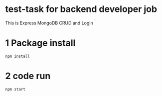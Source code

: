 # test-task for backend developer job

This is Express MongoDB CRUD and Login


# 1 Package install
```
npm install
```

# 2 code run
```
npm start
```